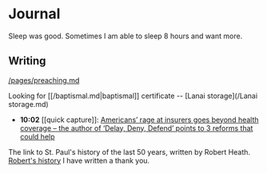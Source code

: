 # Journal

Sleep was good. Sometimes I am able to sleep 8 hours and want more.

## Writing

[/pages/preaching.md](/pages/preaching.md)

Looking for [[/baptismal.md|baptismal]] certificate -- [Lanai storage](/Lanai storage.md)

- **10:02** [[quick capture]]:  [Americans’ rage at insurers goes beyond health coverage – the author of ‘Delay, Deny, Defend’ points to 3 reforms that could help](https://theconversation.com/americans-rage-at-insurers-goes-beyond-health-coverage-the-author-of-delay-deny-defend-points-to-3-reforms-that-could-help-246598)

The link to St. Paul's history of the last 50 years, written by Robert Heath. [Robert's history](https://docs.google.com/document/d/1uuJ1ATwqIga1RQz8jF1HgWYSw1o18y_UJWx0r1fcZHg/edit?tab=t.0#heading=h.o4l2litunuss) I have written a thank you.

